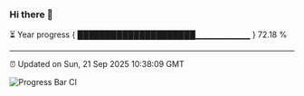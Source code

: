 ### Hi there 👋

⏳ Year progress { █████████████████████▁▁▁▁▁▁▁▁▁ } 72.18 %

---

⏰ Updated on Sun, 21 Sep 2025 10:38:09 GMT

![Progress Bar CI](https://github.com/IshwaranRudhara/GIT-ACTION/workflows/Progress%20Bar%20CI/badge.svg)
